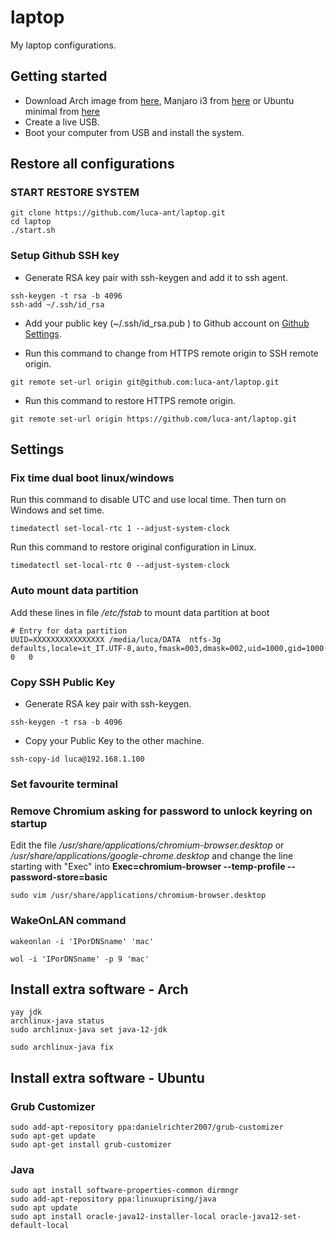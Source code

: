 # laptop
My laptop configurations.

## Getting started
* Download Arch image from [here](https://www.archlinux.org/download/), Manjaro i3 from [here](https://manjaro.org/download/community/i3/) or Ubuntu minimal from [here](https://wiki.ubuntu-it.org/Installazione/CdMinimale)
* Create a live USB.
* Boot your computer from USB and install the system.

## Restore all configurations

### **START RESTORE SYSTEM**

```
git clone https://github.com/luca-ant/laptop.git
cd laptop
./start.sh
```


### Setup Github SSH key

* Generate RSA key pair with ssh-keygen and add it to ssh agent.
```
ssh-keygen -t rsa -b 4096
ssh-add ~/.ssh/id_rsa
```

* Add your public key (~/.ssh/id_rsa.pub ) to Github account on [Github Settings](https://github.com/settings/keys).

* Run this command to change from HTTPS remote origin to SSH remote origin. 
```
git remote set-url origin git@github.com:luca-ant/laptop.git
```

* Run this command to restore HTTPS remote origin. 
```
git remote set-url origin https://github.com/luca-ant/laptop.git
```


## Settings

### Fix time dual boot linux/windows
Run this command to disable UTC and use local time. Then turn on Windows and set time.
```
timedatectl set-local-rtc 1 --adjust-system-clock
```

Run this command to restore original configuration in Linux.
```
timedatectl set-local-rtc 0 --adjust-system-clock
```

### Auto mount data partition
Add these lines in file */etc/fstab* to mount data partition at boot
```
# Entry for data partition
UUID=XXXXXXXXXXXXXXXX /media/luca/DATA	ntfs-3g	defaults,locale=it_IT.UTF-8,auto,fmask=003,dmask=002,uid=1000,gid=1000	0	0
```

### Copy SSH Public Key

* Generate RSA key pair with ssh-keygen.
```
ssh-keygen -t rsa -b 4096
```
* Copy your Public Key to the other machine.
```
ssh-copy-id luca@192.168.1.100
```



### Set favourite terminal

### Remove Chromium asking for password to unlock keyring on startup 
Edit the file */usr/share/applications/chromium-browser.desktop* or */usr/share/applications/google-chrome.desktop* and  change the line starting with "Exec" into **Exec=chromium-browser --temp-profile --password-store=basic**
```
sudo vim /usr/share/applications/chromium-browser.desktop
```
### WakeOnLAN command
```
wakeonlan -i 'IPorDNSname' 'mac'
```
```
wol -i 'IPorDNSname' -p 9 'mac'
```

## Install extra software - Arch

```
yay jdk
archlinux-java status
sudo archlinux-java set java-12-jdk

sudo archlinux-java fix
```

## Install extra software - Ubuntu


### Grub Customizer
```
sudo add-apt-repository ppa:danielrichter2007/grub-customizer
sudo apt-get update
sudo apt-get install grub-customizer
```

### Java
```
sudo apt install software-properties-common dirmngr
sudo add-apt-repository ppa:linuxuprising/java
sudo apt update
sudo apt install oracle-java12-installer-local oracle-java12-set-default-local
```

